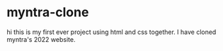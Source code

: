 # myntra-clone
hi this is my first ever project using html  and css together. I have cloned myntra's 2022 website.
